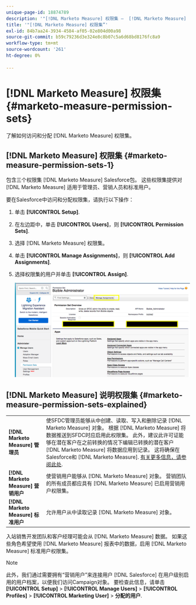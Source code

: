 ```yaml
---
unique-page-id: 18874789
description: '"[!DNL Marketo Measure] 权限集 —  [!DNL Marketo Measure]  — 产品文档”'
title: '"[!DNL Marketo Measure] 权限集”'
exl-id: 84b7aa24-3934-4584-af05-02e804d00a98
source-git-commit: b59c79236d3e324e8c8b07c5a6d68bd8176fc8a9
workflow-type: tm+mt
source-wordcount: '261'
ht-degree: 0%

---
```


# [!DNL Marketo Measure] 权限集 {#marketo-measure-permission-sets}

了解如何访问和分配 [!DNL Marketo Measure] 权限集。

## [!DNL Marketo Measure] 权限集 {#marketo-measure-permission-sets-1}

包含三个权限集 [!DNL Marketo Measure] Salesforce包。 这些权限集提供对 [!DNL Marketo Measure] 适用于管理员、营销人员和标准用户。

要在Salesforce中访问和分配权限集，请执行以下操作：

1. 单击 **[!UICONTROL Setup]**.
1. 在左边距中，单击 **[!UICONTROL Users]**，则 **[!UICONTROL Permission Sets]**.
1. 选择 [!DNL Marketo Measure] 权限集。
1. 单击 **[!UICONTROL Manage Assignments]**，则 **[!UICONTROL Add Assignments]**.
1. 选择权限集的用户并单击 **[!UICONTROL Assign]**.

   ![](assets/1-5.png)

## [!DNL Marketo Measure] 说明权限集 {#marketo-measure-permission-sets-explained}

<table> 
 <tbody> 
  <tr> 
   <td><span><strong>[!DNL Marketo Measure] 管理员</strong></span></td> 
   <td><span>使SFDC管理员能够从中创建、读取、写入和删除记录 [!DNL Marketo Measure] 对象。 根据 [!DNL Marketo Measure] 将数据推送到SFDC时应启用此权限集。 此外，建议此许可证能够在潜在客户在之前转换的情况下编辑已转换的潜在客户 [!DNL Marketo Measure] 将数据应用到记录。 这将确保在Salesforce和 [!DNL Marketo Measure]. <a href="http://releasenotes.docs.salesforce.com/en-us/spring17/release-notes/rn_sales_leads_view_converted.htm">有关更多信息，请参阅此处</a>.</span></td> 
  </tr> 
  <tr> 
   <td><span><strong>[!DNL Marketo Measure] 营销用户</strong></span></td> 
   <td><span>使营销用户能够从 [!DNL Marketo Measure] 对象。 营销团队的所有成员都应具有 [!DNL Marketo Measure] 已启用营销用户权限集。 <br></span></td> 
  </tr> 
  <tr> 
   <td><span><strong>[!DNL Marketo Measure] 标准用户</strong></span></td> 
   <td><span>允许用户从中读取记录 [!DNL Marketo Measure] 对象。</span></td> 
  </tr> 
 </tbody> 
</table>

入站销售开发团队和客户经理可能会从 [!DNL Marketo Measure] 数据。 如果这些角色希望使用 [!DNL Marketo Measure] 报表中的数据，启用 [!DNL Marketo Measure] 标准用户权限集。

>[!NOTE]
>
>此外，我们通过需要拥有“营销用户”来连接用户 [!DNL Salesforce] 在用户级别启用的用户档案，以便我们访问Campaign对象。 要检查此信息，请单击 **[!UICONTROL Setup]** > **[!UICONTROL Manage Users]** > **[!UICONTROL Profiles]** > **[!UICONTROL Marketing User]** > **分配的用户**.
